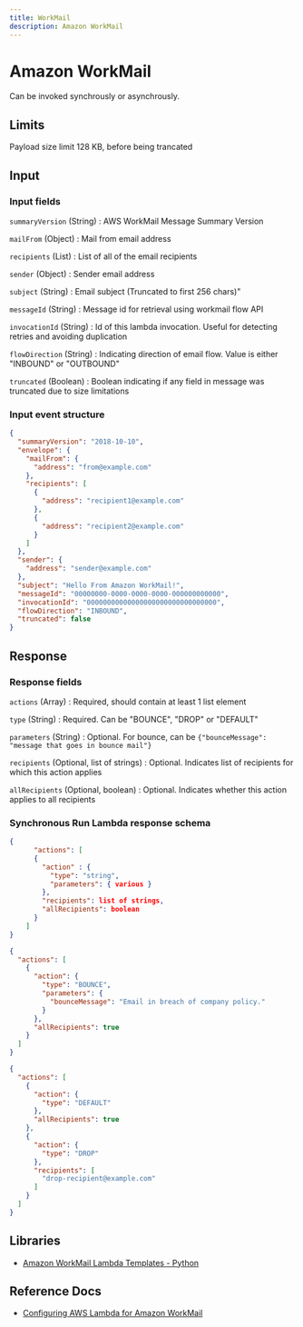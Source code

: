 ```yaml
---
title: WorkMail
description: Amazon WorkMail
---
```


# Amazon WorkMail

Can be invoked synchrously or asynchrously.

## Limits

Payload size limit 128 KB, before being trancated

## Input

### Input fields

`summaryVersion` (String)
: AWS WorkMail Message Summary Version

`mailFrom` (Object)
: Mail from email address

`recipients` (List)
: List of all of the email recipients

`sender` (Object)
: Sender email address

`subject` (String)
: Email subject (Truncated to first 256 chars)"

`messageId` (String)
: Message id for retrieval using workmail flow API

`invocationId` (String)
: Id of this lambda invocation. Useful for detecting retries and avoiding duplication

`flowDirection` (String)
: Indicating direction of email flow. Value is either "INBOUND" or "OUTBOUND"

`truncated` (Boolean)
: Boolean indicating if any field in message was truncated due to size limitations

### Input event structure

```json
{
  "summaryVersion": "2018-10-10",
  "envelope": {
    "mailFrom": {
      "address": "from@example.com"
    },
    "recipients": [
      {
        "address": "recipient1@example.com"
      },
      {
        "address": "recipient2@example.com"
      }
    ]
  },
  "sender": {
    "address": "sender@example.com"
  },
  "subject": "Hello From Amazon WorkMail!",
  "messageId": "00000000-0000-0000-0000-000000000000",
  "invocationId": "00000000000000000000000000000000",
  "flowDirection": "INBOUND",
  "truncated": false
}
```

## Response

### Response fields

`actions` (Array)
: Required, should contain at least 1 list element

`type` (String)
: Required. Can be "BOUNCE", "DROP" or "DEFAULT"

`parameters` (String)
: Optional. For bounce, <various> can be `{"bounceMessage": "message that goes in bounce mail"}`

`recipients` (Optional, list of strings)
: Optional. Indicates list of recipients for which this action applies

`allRecipients` (Optional, boolean)
: Optional. Indicates whether this action applies to all recipients

### Synchronous Run Lambda response schema

```json title="Synchronous Run Lambda response schema"
{
      "actions": [                          
      {
        "action" : {
          "type": "string",
          "parameters": { various }
        },
        "recipients": list of strings,      
        "allRecipients": boolean            
      }
    ]
}
```

```json title="Example bounce response"
{
  "actions": [
    {
      "action": {
        "type": "BOUNCE",
        "parameters": {
          "bounceMessage": "Email in breach of company policy."
        }
      },
      "allRecipients": true
    }
  ]
}
```

```json title="Example response"
{
  "actions": [
    {
      "action": {
        "type": "DEFAULT"
      },
      "allRecipients": true
    },
    {
      "action": {
        "type": "DROP"
      },
      "recipients": [
        "drop-recipient@example.com"
      ]
    }
  ]
}
```

## Libraries

- [Amazon WorkMail Lambda Templates - Python](https://github.com/aws-samples/amazon-workmail-lambda-templates)

## Reference Docs

- [Configuring AWS Lambda for Amazon WorkMail](https://docs.aws.amazon.com/workmail/latest/adminguide/lambda.html)
